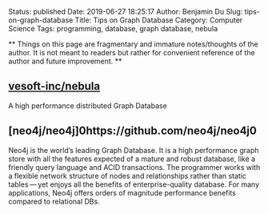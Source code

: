 Status: published
Date: 2019-06-27 18:25:17
Author: Benjamin Du
Slug: tips-on-graph-database
Title: Tips on Graph Database
Category: Computer Science
Tags: programming, database, graph database, nebula

**
Things on this page are fragmentary and immature notes/thoughts of the author.
It is not meant to readers but rather for convenient reference of the author and future improvement.
**

## [vesoft-inc/nebula](https://github.com/vesoft-inc/nebula)
A high performance distributed Graph Database


## [neo4j/neo4j]0https://github.com/neo4j/neo4j0
Neo4j is the world’s leading Graph Database. 
It is a high performance graph store with all the features expected of a mature and robust database, 
like a friendly query language and ACID transactions. 
The programmer works with a flexible network structure of nodes and relationships rather than static tables — yet enjoys all the benefits of enterprise-quality database. 
For many applications, Neo4j offers orders of magnitude performance benefits compared to relational DBs.
